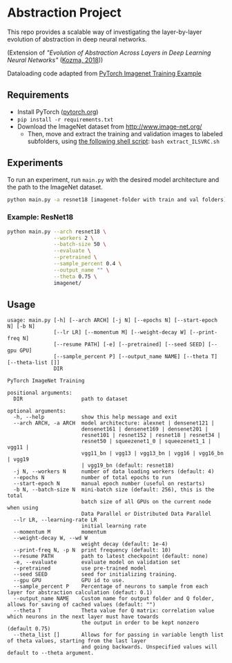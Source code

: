 # Abstraction Project

This repo provides a scalable way of investigating the layer-by-layer evolution of abstraction in deep neural networks.

(Extension of *"Evolution of Abstraction Across Layers in Deep Learning Neural Networks"* ([Kozma, 2018](https://www.sciencedirect.com/science/article/pii/S1877050918322294)))

Dataloading code adapted from [PyTorch Imagenet Training Example](https://github.com/pytorch/examples/tree/main/imagenet)

## Requirements

- Install PyTorch ([pytorch.org](http://pytorch.org))
- `pip install -r requirements.txt`
- Download the ImageNet dataset from http://www.image-net.org/
    - Then, move and extract the training and validation images to labeled subfolders, using [the following shell script](extract_ILSVRC.sh): `bash extract_ILSVRC.sh`

## Experiments

To run an experiment, run `main.py` with the desired model architecture and the path to the ImageNet dataset. 

```bash 
python main.py -a resnet18 [imagenet-folder with train and val folders] 
```

### Example: ResNet18

```bash
python main.py --arch resnet18 \
               --workers 2 \
               --batch-size 50 \
               --evaluate \
               --pretrained \
               --sample_percent 0.4 \
               --output_name "" \
               --theta 0.75 \
               imagenet/
```

## Usage

```
usage: main.py [-h] [--arch ARCH] [-j N] [--epochs N] [--start-epoch N] [-b N]
               [--lr LR] [--momentum M] [--weight-decay W] [--print-freq N]
               [--resume PATH] [-e] [--pretrained] [--seed SEED] [--gpu GPU]
               [--sample_percent P] [--output_name NAME] [--theta T] [--theta-list []]
               DIR

PyTorch ImageNet Training

positional arguments:
  DIR                   path to dataset

optional arguments:
  -h, --help            show this help message and exit
  --arch ARCH, -a ARCH  model architecture: alexnet | densenet121 |
                        densenet161 | densenet169 | densenet201 |
                        resnet101 | resnet152 | resnet18 | resnet34 |
                        resnet50 | squeezenet1_0 | squeezenet1_1 | vgg11 |
                        vgg11_bn | vgg13 | vgg13_bn | vgg16 | vgg16_bn | vgg19
                        | vgg19_bn (default: resnet18)
  -j N, --workers N     number of data loading workers (default: 4)
  --epochs N            number of total epochs to run
  --start-epoch N       manual epoch number (useful on restarts)
  -b N, --batch-size N  mini-batch size (default: 256), this is the total
                        batch size of all GPUs on the current node when using
                        Data Parallel or Distributed Data Parallel
  --lr LR, --learning-rate LR
                        initial learning rate
  --momentum M          momentum
  --weight-decay W, --wd W
                        weight decay (default: 1e-4)
  --print-freq N, -p N  print frequency (default: 10)
  --resume PATH         path to latest checkpoint (default: none)
  -e, --evaluate        evaluate model on validation set
  --pretrained          use pre-trained model
  --seed SEED           seed for initializing training.
  --gpu GPU             GPU id to use.
  --sample_percent P    Percentage of neurons to sample from each layer for abstraction calculation (defaut: 0.1)
  --output_name NAME    Custom name for output folder and Q folder, allows for saving of cached values (default: "")
  --theta T             Theta value for Q matrix: correlation value which neurons in the next layer must have towards
                        the output in order to be kept nonzero (default 0.75)
  --theta_list []       Allows for for passing in variable length list of theta values, starting from the last layer
                        and going backwards. Unspecified values will default to --theta argument.
                        
```
